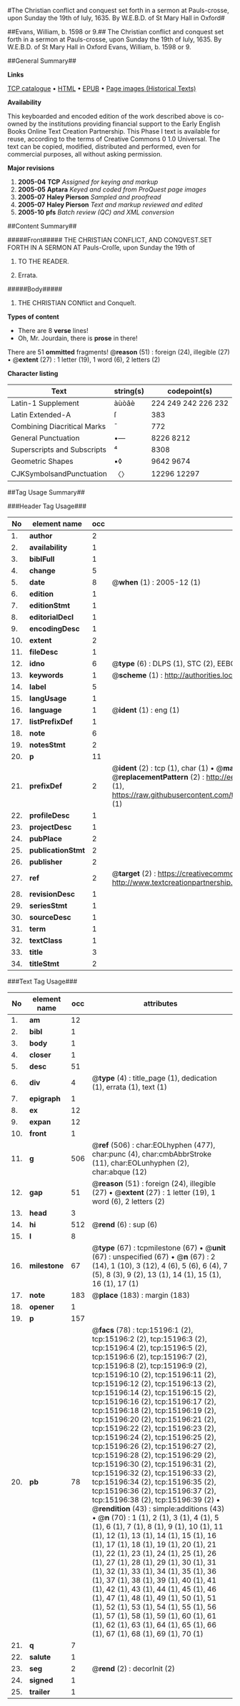 #The Christian conflict and conquest set forth in a sermon at Pauls-crosse, upon Sunday the 19th of Iuly, 1635. By W.E.B.D. of St Mary Hall in Oxford#

##Evans, William, b. 1598 or 9.##
The Christian conflict and conquest set forth in a sermon at Pauls-crosse, upon Sunday the 19th of Iuly, 1635. By W.E.B.D. of St Mary Hall in Oxford
Evans, William, b. 1598 or 9.

##General Summary##

**Links**

[TCP catalogue](http://www.ota.ox.ac.uk/tcp/)  • 
[HTML](http://tei.it.ox.ac.uk/tcp/Texts-HTML/free/A00/A00459.html)  • 
[EPUB](http://tei.it.ox.ac.uk/tcp/Texts-EPUB/free/A00/A00459.epub) • 
[Page images (Historical Texts)](https://data.historicaltexts.jisc.ac.uk/view?pubId=eebo-99850013e&pageId=eebo-99850013e-15196-1)

**Availability**

This keyboarded and encoded edition of the
	       work described above is co-owned by the institutions
	       providing financial support to the Early English Books
	       Online Text Creation Partnership. This Phase I text is
	       available for reuse, according to the terms of Creative
	       Commons 0 1.0 Universal. The text can be copied,
	       modified, distributed and performed, even for
	       commercial purposes, all without asking permission.

**Major revisions**

1. __2005-04__ __TCP__ *Assigned for keying and markup*
1. __2005-05__ __Aptara__ *Keyed and coded from ProQuest page images*
1. __2005-07__ __Haley Pierson__ *Sampled and proofread*
1. __2005-07__ __Haley Pierson__ *Text and markup reviewed and edited*
1. __2005-10__ __pfs__ *Batch review (QC) and XML conversion*

##Content Summary##

#####Front#####
THE
CHRISTIAN
CONFLICT, AND
CONQVEST.SET
FORTH IN A SERMON AT
Pauls-Croſſe, upon Sunday the 19th
of 
1. TO THE READER.

1. Errata.

#####Body#####

1. THE CHRISTIAN CONflict
and Conqueſt.

**Types of content**

  * There are 8 **verse** lines!
  * Oh, Mr. Jourdain, there is **prose** in there!

There are 51 **ommitted** fragments! 
 @__reason__ (51) : foreign (24), illegible (27)  •  @__extent__ (27) : 1 letter (19), 1 word (6), 2 letters (2)

**Character listing**


|Text|string(s)|codepoint(s)|
|---|---|---|
|Latin-1 Supplement|àùòâè|224 249 242 226 232|
|Latin Extended-A|ſ|383|
|Combining             Diacritical Marks|̄|772|
|General Punctuation|•—|8226 8212|
|Superscripts             and Subscripts|⁴|8308|
|Geometric Shapes|▪◊|9642 9674|
|CJKSymbolsandPunctuation|〈〉|12296 12297|

##Tag Usage Summary##

###Header Tag Usage###

|No|element name|occ|attributes|
|---|---|---|---|
|1.|__author__|2||
|2.|__availability__|1||
|3.|__biblFull__|1||
|4.|__change__|5||
|5.|__date__|8| @__when__ (1) : 2005-12 (1)|
|6.|__edition__|1||
|7.|__editionStmt__|1||
|8.|__editorialDecl__|1||
|9.|__encodingDesc__|1||
|10.|__extent__|2||
|11.|__fileDesc__|1||
|12.|__idno__|6| @__type__ (6) : DLPS (1), STC (2), EEBO-CITATION (1), PROQUEST (1), VID (1)|
|13.|__keywords__|1| @__scheme__ (1) : http://authorities.loc.gov/ (1)|
|14.|__label__|5||
|15.|__langUsage__|1||
|16.|__language__|1| @__ident__ (1) : eng (1)|
|17.|__listPrefixDef__|1||
|18.|__note__|6||
|19.|__notesStmt__|2||
|20.|__p__|11||
|21.|__prefixDef__|2| @__ident__ (2) : tcp (1), char (1)  •  @__matchPattern__ (2) : ([0-9\-]+):([0-9IVX]+) (1), (.+) (1)  •  @__replacementPattern__ (2) : http://eebo.chadwyck.com/downloadtiff?vid=$1&page=$2 (1), https://raw.githubusercontent.com/textcreationpartnership/Texts/master/tcpchars.xml#$1 (1)|
|22.|__profileDesc__|1||
|23.|__projectDesc__|1||
|24.|__pubPlace__|2||
|25.|__publicationStmt__|2||
|26.|__publisher__|2||
|27.|__ref__|2| @__target__ (2) : https://creativecommons.org/publicdomain/zero/1.0/ (1), http://www.textcreationpartnership.org/docs/. (1)|
|28.|__revisionDesc__|1||
|29.|__seriesStmt__|1||
|30.|__sourceDesc__|1||
|31.|__term__|1||
|32.|__textClass__|1||
|33.|__title__|3||
|34.|__titleStmt__|2||


###Text Tag Usage###

|No|element name|occ|attributes|
|---|---|---|---|
|1.|__am__|12||
|2.|__bibl__|1||
|3.|__body__|1||
|4.|__closer__|1||
|5.|__desc__|51||
|6.|__div__|4| @__type__ (4) : title_page (1), dedication (1), errata (1), text (1)|
|7.|__epigraph__|1||
|8.|__ex__|12||
|9.|__expan__|12||
|10.|__front__|1||
|11.|__g__|506| @__ref__ (506) : char:EOLhyphen (477), char:punc (4), char:cmbAbbrStroke (11), char:EOLunhyphen (2), char:abque (12)|
|12.|__gap__|51| @__reason__ (51) : foreign (24), illegible (27)  •  @__extent__ (27) : 1 letter (19), 1 word (6), 2 letters (2)|
|13.|__head__|3||
|14.|__hi__|512| @__rend__ (6) : sup (6)|
|15.|__l__|8||
|16.|__milestone__|67| @__type__ (67) : tcpmilestone (67)  •  @__unit__ (67) : unspecified (67)  •  @__n__ (67) : 2 (14), 1 (10), 3 (12), 4 (6), 5 (6), 6 (4), 7 (5), 8 (3), 9 (2), 13 (1), 14 (1), 15 (1), 16 (1), 17 (1)|
|17.|__note__|183| @__place__ (183) : margin (183)|
|18.|__opener__|1||
|19.|__p__|157||
|20.|__pb__|78| @__facs__ (78) : tcp:15196:1 (2), tcp:15196:2 (2), tcp:15196:3 (2), tcp:15196:4 (2), tcp:15196:5 (2), tcp:15196:6 (2), tcp:15196:7 (2), tcp:15196:8 (2), tcp:15196:9 (2), tcp:15196:10 (2), tcp:15196:11 (2), tcp:15196:12 (2), tcp:15196:13 (2), tcp:15196:14 (2), tcp:15196:15 (2), tcp:15196:16 (2), tcp:15196:17 (2), tcp:15196:18 (2), tcp:15196:19 (2), tcp:15196:20 (2), tcp:15196:21 (2), tcp:15196:22 (2), tcp:15196:23 (2), tcp:15196:24 (2), tcp:15196:25 (2), tcp:15196:26 (2), tcp:15196:27 (2), tcp:15196:28 (2), tcp:15196:29 (2), tcp:15196:30 (2), tcp:15196:31 (2), tcp:15196:32 (2), tcp:15196:33 (2), tcp:15196:34 (2), tcp:15196:35 (2), tcp:15196:36 (2), tcp:15196:37 (2), tcp:15196:38 (2), tcp:15196:39 (2)  •  @__rendition__ (43) : simple:additions (43)  •  @__n__ (70) : 1 (1), 2 (1), 3 (1), 4 (1), 5 (1), 6 (1), 7 (1), 8 (1), 9 (1), 10 (1), 11 (1), 12 (1), 13 (1), 14 (1), 15 (1), 16 (1), 17 (1), 18 (1), 19 (1), 20 (1), 21 (1), 22 (1), 23 (1), 24 (1), 25 (1), 26 (1), 27 (1), 28 (1), 29 (1), 30 (1), 31 (1), 32 (1), 33 (1), 34 (1), 35 (1), 36 (1), 37 (1), 38 (1), 39 (1), 40 (1), 41 (1), 42 (1), 43 (1), 44 (1), 45 (1), 46 (1), 47 (1), 48 (1), 49 (1), 50 (1), 51 (1), 52 (1), 53 (1), 54 (1), 55 (1), 56 (1), 57 (1), 58 (1), 59 (1), 60 (1), 61 (1), 62 (1), 63 (1), 64 (1), 65 (1), 66 (1), 67 (1), 68 (1), 69 (1), 70 (1)|
|21.|__q__|7||
|22.|__salute__|1||
|23.|__seg__|2| @__rend__ (2) : decorInit (2)|
|24.|__signed__|1||
|25.|__trailer__|1||

